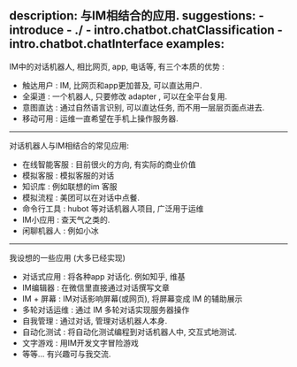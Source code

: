 description: 与IM相结合的应用.
suggestions:
    - introduce
    - ./
    - intro.chatbot.chatClassification
    - intro.chatbot.chatInterface
examples:
---

IM中的对话机器人, 相比网页, app, 电话等, 有三个本质的优势 :

- 触达用户 : IM, 比网页和app更加普及, 可以直达用户.
- 全渠道 : 一个机器人, 只要修改 adapter , 可以在全平台复用.
- 意图直达 : 通过自然语言识别, 可以直达任务, 而不用一层层页面点进去.
- 移动可用 : 运维一直希望在手机上操作服务器.

---

对话机器人与IM相结合的常见应用:

- 在线智能客服 : 目前很火的方向, 有实际的商业价值
- 模拟客服 : 模拟客服的对话
- 知识库 :  例如联想的im 客服
- 模拟流程 : 美团可以在对话中点餐.
- 命令行工具 : hubot 等对话机器人项目, 广泛用于运维
- IM小应用 : 查天气之类的.
- 闲聊机器人 : 例如小冰

---

我设想的一些应用 (大多已经实现)

- 对话式应用 : 将各种app 对话化. 例如知乎, 维基
- IM编辑器 : 在微信里直接通过对话撰写文章
- IM + 屏幕 : IM对话影响屏幕(或网页), 将屏幕变成 IM 的辅助展示
- 多轮对话运维 : 通过 IM 多轮对话实现服务器操作
- 自我管理 : 通过对话, 管理对话机器人本身.
- 自动化测试 : 将自动化测试编程到对话机器人中, 交互式地测试.
- 文字游戏 : 用IM开发文字冒险游戏
- 等等... 有兴趣可与我交流.
